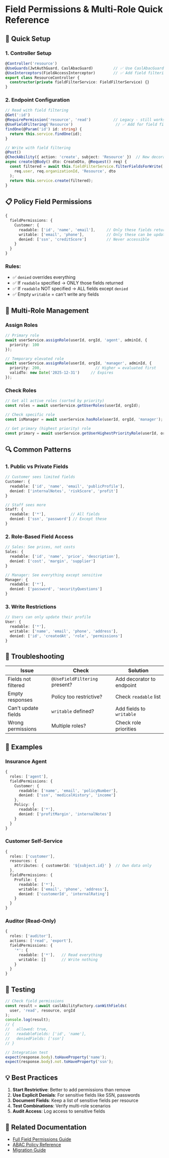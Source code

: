 # Field Permissions & Multi-Role Quick Reference

## 🚀 Quick Setup

### 1. Controller Setup
```typescript
@Controller('resource')
@UseGuards(JwtAuthGuard, CaslAbacGuard)         // ✅ Use CaslAbacGuard
@UseInterceptors(FieldAccessInterceptor)        // ✅ Add field filtering
export class ResourceController {
  constructor(private fieldFilterService: FieldFilterService) {}
}
```

### 2. Endpoint Configuration
```typescript
// Read with field filtering
@Get(':id')
@RequirePermission('resource', 'read')          // Legacy - still works
@UseFieldFiltering('Resource')                   // ✅ Add for field filtering
findOne(@Param('id') id: string) {
  return this.service.findOne(id);
}

// Write with field filtering
@Post()
@CheckAbility({ action: 'create', subject: 'Resource' })  // New decorator
async create(@Body() dto: CreateDto, @Request() req) {
  const filtered = await this.fieldFilterService.filterFieldsForWrite(
    req.user, req.organizationId, 'Resource', dto
  );
  return this.service.create(filtered);
}
```

## 📋 Policy Field Permissions

```typescript
{
  fieldPermissions: {
    Customer: {
      readable: ['id', 'name', 'email'],     // Only these fields returned
      writable: ['email', 'phone'],          // Only these can be updated
      denied: ['ssn', 'creditScore']         // Never accessible
    }
  }
}
```

### Rules:
- ✅ `denied` overrides everything
- ✅ If `readable` specified → ONLY those fields returned
- ✅ If `readable` NOT specified → ALL fields except `denied`
- ✅ Empty `writable` = can't write any fields

## 👥 Multi-Role Management

### Assign Roles
```typescript
// Primary role
await userService.assignRole(userId, orgId, 'agent', adminId, {
  priority: 100
});

// Temporary elevated role
await userService.assignRole(userId, orgId, 'manager', adminId, {
  priority: 200,                        // Higher = evaluated first
  validTo: new Date('2025-12-31')     // Expires
});
```

### Check Roles
```typescript
// Get all active roles (sorted by priority)
const roles = await userService.getUserRoles(userId, orgId);

// Check specific role
const isManager = await userService.hasRole(userId, orgId, 'manager');

// Get primary (highest priority) role
const primary = await userService.getUserHighestPriorityRole(userId, orgId);
```

## 🔍 Common Patterns

### 1. Public vs Private Fields
```typescript
// Customer sees limited fields
Customer: {
  readable: ['id', 'name', 'email', 'publicProfile'],
  denied: ['internalNotes', 'riskScore', 'profit']
}

// Staff sees more
Staff: {
  readable: ['*'],           // All fields
  denied: ['ssn', 'password'] // Except these
}
```

### 2. Role-Based Field Access
```typescript
// Sales: See prices, not costs
Sales: {
  readable: ['id', 'name', 'price', 'description'],
  denied: ['cost', 'margin', 'supplier']
}

// Manager: See everything except sensitive
Manager: {
  readable: ['*'],
  denied: ['password', 'securityQuestions']
}
```

### 3. Write Restrictions
```typescript
// Users can only update their profile
User: {
  readable: ['*'],
  writable: ['name', 'email', 'phone', 'address'],
  denied: ['id', 'createdAt', 'role', 'permissions']
}
```

## 🐛 Troubleshooting

| Issue | Check | Solution |
|-------|-------|----------|
| Fields not filtered | `@UseFieldFiltering` present? | Add decorator to endpoint |
| Empty responses | Policy too restrictive? | Check `readable` list |
| Can't update fields | `writable` defined? | Add fields to `writable` |
| Wrong permissions | Multiple roles? | Check role priorities |

## 📝 Examples

### Insurance Agent
```typescript
{
  roles: ['agent'],
  fieldPermissions: {
    Customer: {
      readable: ['name', 'email', 'policyNumber'],
      denied: ['ssn', 'medicalHistory', 'income']
    },
    Policy: {
      readable: ['*'],
      denied: ['profitMargin', 'internalNotes']
    }
  }
}
```

### Customer Self-Service
```typescript
{
  roles: ['customer'],
  resources: { 
    attributes: { customerId: '${subject.id}' }  // Own data only
  },
  fieldPermissions: {
    Profile: {
      readable: ['*'],
      writable: ['email', 'phone', 'address'],
      denied: ['customerId', 'internalRating']
    }
  }
}
```

### Auditor (Read-Only)
```typescript
{
  roles: ['auditor'],
  actions: ['read', 'export'],
  fieldPermissions: {
    '*': {
      readable: ['*'],   // Read everything
      writable: []       // Write nothing
    }
  }
}
```

## 🔧 Testing

```typescript
// Check field permissions
const result = await caslAbilityFactory.canWithFields(
  user, 'read', resource, orgId
);
console.log(result);
// { 
//   allowed: true,
//   readableFields: ['id', 'name'],
//   deniedFields: ['ssn']
// }

// Integration test
expect(response.body).toHaveProperty('name');
expect(response.body).not.toHaveProperty('ssn');
```

## 💡 Best Practices

1. **Start Restrictive**: Better to add permissions than remove
2. **Use Explicit Denials**: For sensitive fields like SSN, passwords
3. **Document Fields**: Keep a list of sensitive fields per resource
4. **Test Combinations**: Verify multi-role scenarios
5. **Audit Access**: Log access to sensitive fields

## 🔗 Related Documentation

- [Full Field Permissions Guide](./FIELD_PERMISSIONS_GUIDE.md)
- [ABAC Policy Reference](./ABAC_REFERENCE.md)
- [Migration Guide](./MIGRATION_GUIDE.md)